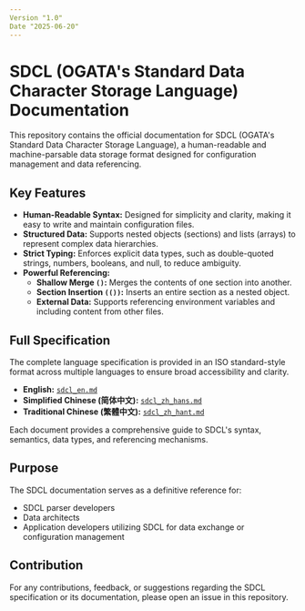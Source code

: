 ```yaml
---
Version "1.0"
Date "2025-06-20"
---
```

# SDCL (OGATA's Standard Data Character Storage Language) Documentation

This repository contains the official documentation for SDCL (OGATA's Standard Data Character Storage Language), a human-readable and machine-parsable data storage format designed for configuration management and data referencing.

## Key Features

- **Human-Readable Syntax:** Designed for simplicity and clarity, making it easy to write and maintain configuration files.
- **Structured Data:** Supports nested objects (sections) and lists (arrays) to represent complex data hierarchies.
- **Strict Typing:** Enforces explicit data types, such as double-quoted strings, numbers, booleans, and null, to reduce ambiguity.
- **Powerful Referencing:**
  - **Shallow Merge `()`:** Merges the contents of one section into another.
  - **Section Insertion `(())`:** Inserts an entire section as a nested object.
  - **External Data:** Supports referencing environment variables and including content from other files.

## Full Specification

The complete language specification is provided in an ISO standard-style format across multiple languages to ensure broad accessibility and clarity.

- **English:** [`sdcl_en.md`](sdcl_en.md)
- **Simplified Chinese (简体中文):** [`sdcl_zh_hans.md`](sdcl_zh_hans.md)
- **Traditional Chinese (繁體中文):** [`sdcl_zh_hant.md`](sdcl_zh_hant.md)

Each document provides a comprehensive guide to SDCL's syntax, semantics, data types, and referencing mechanisms.

## Purpose

The SDCL documentation serves as a definitive reference for:

- SDCL parser developers
- Data architects
- Application developers utilizing SDCL for data exchange or configuration management

## Contribution

For any contributions, feedback, or suggestions regarding the SDCL specification or its documentation, please open an issue in this repository.
